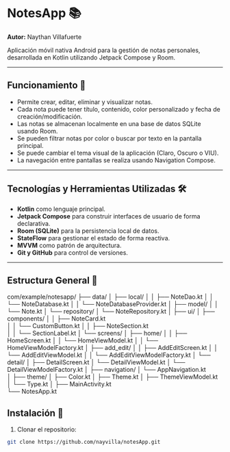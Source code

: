 # NotesApp 📚
**Autor:** Naythan Villafuerte

Aplicación móvil nativa Android para la gestión de notas personales, desarrollada en Kotlin utilizando Jetpack Compose y Room.

---

## Funcionamiento 🚀

- Permite crear, editar, eliminar y visualizar notas.
- Cada nota puede tener título, contenido, color personalizado y fecha de creación/modificación.
- Las notas se almacenan localmente en una base de datos SQLite usando Room.
- Se pueden filtrar notas por color o buscar por texto en la pantalla principal.
- Se puede cambiar el tema visual de la aplicación (Claro, Oscuro o VIU).
- La navegación entre pantallas se realiza usando Navigation Compose.

---

## Tecnologías y Herramientas Utilizadas 🛠

- **Kotlin** como lenguaje principal.
- **Jetpack Compose** para construir interfaces de usuario de forma declarativa.
- **Room (SQLite)** para la persistencia local de datos.
- **StateFlow** para gestionar el estado de forma reactiva.
- **MVVM** como patrón de arquitectura.
- **Git y GitHub** para control de versiones.

---

## Estructura General 📁
com/example/notesapp/
├── data/
│   ├── local/
│   │   ├── NoteDao.kt
│   │   └── NoteDatabase.kt
│   │   └── NoteDatabaseProvider.kt
│   ├── model/
│   │   └── Note.kt
│   └── repository/
│       └── NoteRepository.kt
│
├── ui/
│   ├── components/
│   │   ├── NoteCard.kt   
│   │   └── CustomButton.kt
│   │   ├── NoteSection.kt   
│   │   └── SectionLabel.kt
│   └── screens/
│       ├── home/
│       │   ├── HomeScreen.kt
│       │   └── HomeViewModel.kt
│       │   └── HomeViewModelFactory.kt
│       ├── add_edit/
│       │   ├── AddEditScreen.kt
│       │   └── AddEditViewModel.kt
│       │   └── AddEditViewModelFactory.kt
│       └── detail/
│           ├── DetailScreen.kt
│           └── DetailViewModel.kt
│           └── DetailViewModelFactory.kt
│
├── navigation/
│   └── AppNavigation.kt    
│
├── theme/
│   ├── Color.kt
│   ├── Theme.kt
│   ├── ThemeViewModel.kt
│   └── Type.kt
│
├── MainActivity.kt         
└── NotesApp.kt   

## Instalación 📲

1. Clonar el repositorio:

```bash
git clone https://github.com/nayvilla/notesApp.git
